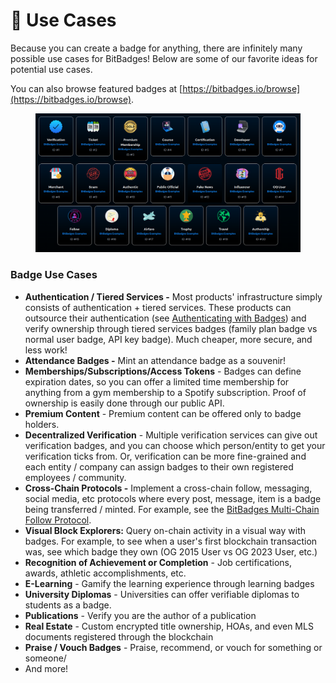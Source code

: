 # 🎨 Use Cases

Because you can create a badge for anything, there are infinitely many possible use cases for BitBadges! Below are some of our favorite ideas for potential use cases.&#x20;

You can also browse featured badges at [https://bitbadges.io/browse](https://bitbadges.io/browse).

<figure><img src="../.gitbook/assets/image (39).png" alt=""><figcaption></figcaption></figure>

### Badge Use Cases <a href="#potential-use-cases-1" id="potential-use-cases-1"></a>

* **Authentication / Tiered Services -** Most products' infrastructure simply consists of authentication + tiered services. These products can outsource their authentication (see [Authenticating with Badges](verification-tools.md)) and verify ownership through tiered services badges (family plan badge vs normal user badge, API key badge). Much cheaper, more secure, and less work!
* **Attendance Badges -** Mint an attendance badge as a souvenir!
* **Memberships/Subscriptions/Access Tokens** - Badges can define expiration dates, so you can offer a limited time membership for anything from a gym membership to a Spotify subscription. Proof of ownership is easily done through our public API.
* **Premium Content** - Premium content can be offered only to badge holders.
* **Decentralized Verification** - Multiple verification services can give out verification badges, and you can choose which person/entity to get your verification ticks from. Or, verification can be more fine-grained and each entity / company can assign badges to their own registered employees / community.
* **Cross-Chain Protocols -** Implement a cross-chain follow, messaging, social media, etc protocols where every post, message, item is a badge being transferred / minted. For example, see the [BitBadges Multi-Chain Follow Protocol](protocols/bitbadges-follow-protocol.md).
* **Visual Block Explorers:** Query on-chain activity in a visual way with badges. For example, to see when a user's first blockchain transaction was, see which badge they own (OG 2015 User vs OG 2023 User, etc.)
* **Recognition of Achievement or Completion** - Job certifications, awards, athletic accomplishments, etc.
* **E-Learning** - Gamify the learning experience through learning badges
* **University Diplomas** - Universities can offer verifiable diplomas to students as a badge.
* **Publications** - Verify you are the author of a publication
* **Real Estate** - Custom encrypted title ownership, HOAs, and even MLS documents registered through the blockchain
* **Praise / Vouch Badges** - Praise, recommend, or vouch for something or someone/
* And more!
